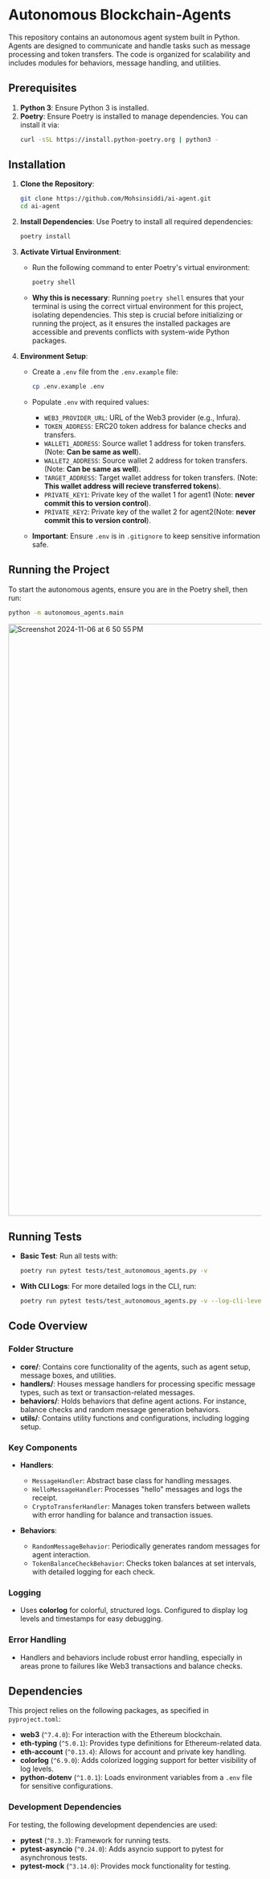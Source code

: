 # Autonomous Blockchain-Agents

This repository contains an autonomous agent system built in Python. Agents are designed to communicate and handle tasks such as message processing and token transfers. The code is organized for scalability and includes modules for behaviors, message handling, and utilities.

## Prerequisites

1. **Python 3**: Ensure Python 3 is installed.
2. **Poetry**: Ensure Poetry is installed to manage dependencies. You can install it via:
   ```bash
   curl -sSL https://install.python-poetry.org | python3 -
   ```

## Installation

1. **Clone the Repository**:

   ```bash
   git clone https://github.com/Mohsinsiddi/ai-agent.git
   cd ai-agent
   ```

2. **Install Dependencies**:
   Use Poetry to install all required dependencies:

   ```bash
   poetry install
   ```

3. **Activate Virtual Environment**:

   - Run the following command to enter Poetry's virtual environment:
     ```bash
     poetry shell
     ```
   - **Why this is necessary**: Running `poetry shell` ensures that your terminal is using the correct virtual environment for this project, isolating dependencies. This step is crucial before initializing or running the project, as it ensures the installed packages are accessible and prevents conflicts with system-wide Python packages.

4. **Environment Setup**:

   - Create a `.env` file from the `.env.example` file:
     ```bash
     cp .env.example .env
     ```
   - Populate `.env` with required values:

     - `WEB3_PROVIDER_URL`: URL of the Web3 provider (e.g., Infura).
     - `TOKEN_ADDRESS`: ERC20 token address for balance checks and transfers.
     - `WALLET1_ADDRESS`: Source wallet 1 address for token transfers. (Note: **Can be same as well**).
     - `WALLET2_ADDRESS`: Source wallet 2 address for token transfers. (Note: **Can be same as well**).
     - `TARGET_ADDRESS`: Target wallet address for token transfers. (Note: **This wallet address will recieve transferred tokens**).
     - `PRIVATE_KEY1`: Private key of the wallet 1 for agent1 (Note: **never commit this to version control**).
     - `PRIVATE_KEY2`: Private key of the wallet 2 for agent2(Note: **never commit this to version control**).

   - **Important**: Ensure `.env` is in `.gitignore` to keep sensitive information safe.

## Running the Project

To start the autonomous agents, ensure you are in the Poetry shell, then run:

```bash
python -m autonomous_agents.main
```
<img width="1175" alt="Screenshot 2024-11-06 at 6 50 55 PM" src="https://github.com/user-attachments/assets/abfab27e-dbf7-4ffa-ad11-20b7857f6a4a">

## Running Tests

- **Basic Test**: Run all tests with:
  ```bash
  poetry run pytest tests/test_autonomous_agents.py -v
  ```
- **With CLI Logs**: For more detailed logs in the CLI, run:
  ```bash
  poetry run pytest tests/test_autonomous_agents.py -v --log-cli-level=DEBUG
  ```

## Code Overview

### Folder Structure

- **core/**: Contains core functionality of the agents, such as agent setup, message boxes, and utilities.
- **handlers/**: Houses message handlers for processing specific message types, such as text or transaction-related messages.
- **behaviors/**: Holds behaviors that define agent actions. For instance, balance checks and random message generation behaviors.
- **utils/**: Contains utility functions and configurations, including logging setup.

### Key Components

- **Handlers**:

  - `MessageHandler`: Abstract base class for handling messages.
  - `HelloMessageHandler`: Processes "hello" messages and logs the receipt.
  - `CryptoTransferHandler`: Manages token transfers between wallets with error handling for balance and transaction issues.

- **Behaviors**:
  - `RandomMessageBehavior`: Periodically generates random messages for agent interaction.
  - `TokenBalanceCheckBehavior`: Checks token balances at set intervals, with detailed logging for each check.

### Logging

- Uses **colorlog** for colorful, structured logs. Configured to display log levels and timestamps for easy debugging.

### Error Handling

- Handlers and behaviors include robust error handling, especially in areas prone to failures like Web3 transactions and balance checks.

## Dependencies

This project relies on the following packages, as specified in `pyproject.toml`:

- **web3** (`^7.4.0`): For interaction with the Ethereum blockchain.
- **eth-typing** (`^5.0.1`): Provides type definitions for Ethereum-related data.
- **eth-account** (`^0.13.4`): Allows for account and private key handling.
- **colorlog** (`^6.9.0`): Adds colorized logging support for better visibility of log levels.
- **python-dotenv** (`^1.0.1`): Loads environment variables from a `.env` file for sensitive configurations.

### Development Dependencies

For testing, the following development dependencies are used:

- **pytest** (`^8.3.3`): Framework for running tests.
- **pytest-asyncio** (`^0.24.0`): Adds asyncio support to pytest for asynchronous tests.
- **pytest-mock** (`^3.14.0`): Provides mock functionality for testing.
